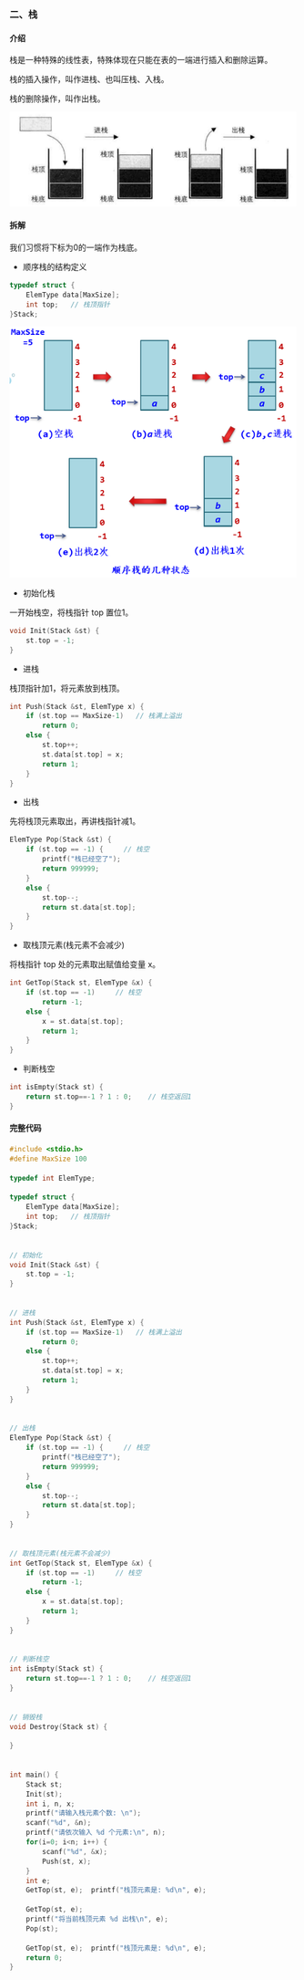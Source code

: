 ### 二、栈

#### 介绍

栈是一种特殊的线性表，特殊体现在只能在表的一端进行插入和删除运算。

栈的插入操作，叫作进栈、也叫压栈、入栈。

栈的删除操作，叫作出栈。

![1](img\1.png)



#### 拆解

我们习惯将下标为0的一端作为栈底。

- 顺序栈的结构定义

```c
typedef struct {
	ElemType data[MaxSize];
	int top;   // 栈顶指针 
}Stack;
```

![2](img\2.png)



- 初始化栈

一开始栈空，将栈指针 top 置位1。

```c
void Init(Stack &st) {
    st.top = -1;
}
```



- 进栈

栈顶指针加1，将元素放到栈顶。

```c
int Push(Stack &st, ElemType x) {
    if (st.top == MaxSize-1)   // 栈满上溢出
        return 0;
    else {
        st.top++;
        st.data[st.top] = x;
        return 1;
    }
}
```



- 出栈

先将栈顶元素取出，再讲栈指针减1。

```c
ElemType Pop(Stack &st) {
    if (st.top == -1) {     // 栈空
        printf("栈已经空了");
        return 999999;
    }
    else {
        st.top--;
        return st.data[st.top];
    }
}
```



- 取栈顶元素(栈元素不会减少)

将栈指针 top 处的元素取出赋值给变量 x。

```c
int GetTop(Stack st, ElemType &x) {
    if (st.top == -1)     // 栈空
        return -1;
    else {
        x = st.data[st.top];
        return 1;
    }
}
```



- 判断栈空

```c
int isEmpty(Stack st) {
    return st.top==-1 ? 1 : 0;    // 栈空返回1
}
```





#### 完整代码

```c
#include <stdio.h>
#define MaxSize 100

typedef int ElemType;

typedef struct {
    ElemType data[MaxSize];
    int top;   // 栈顶指针
}Stack;


// 初始化
void Init(Stack &st) {
    st.top = -1;
}


// 进栈
int Push(Stack &st, ElemType x) {
    if (st.top == MaxSize-1)   // 栈满上溢出
        return 0;
    else {
        st.top++;
        st.data[st.top] = x;
        return 1;
    }
}


// 出栈
ElemType Pop(Stack &st) {
    if (st.top == -1) {     // 栈空
        printf("栈已经空了");
        return 999999;
    }
    else {
        st.top--;
        return st.data[st.top];
    }
}


// 取栈顶元素(栈元素不会减少)
int GetTop(Stack st, ElemType &x) {
    if (st.top == -1)     // 栈空
        return -1;
    else {
        x = st.data[st.top];
        return 1;
    }
}


// 判断栈空
int isEmpty(Stack st) {
    return st.top==-1 ? 1 : 0;    // 栈空返回1
}


// 销毁栈
void Destroy(Stack st) {

}


int main() {
    Stack st;
    Init(st);
    int i, n, x;
    printf("请输入栈元素个数: \n");
    scanf("%d", &n);
    printf("请依次输入 %d 个元素:\n", n);
    for(i=0; i<n; i++) {
        scanf("%d", &x);
        Push(st, x);
    }
    int e;
    GetTop(st, e);  printf("栈顶元素是: %d\n", e);

    GetTop(st, e);
    printf("将当前栈顶元素 %d 出栈\n", e);
    Pop(st);

    GetTop(st, e);  printf("栈顶元素是: %d\n", e);
    return 0;
}
```


